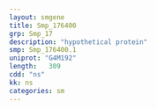 ```yaml
---
layout: smgene
title: Smp_176400
grp: Smp_17
description: "hypothetical protein"
smp: Smp_176400.1
uniprot: "G4M192"
length:   309
cdd: "ns"
kk: ns
categories: sm
---
```

